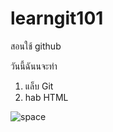 # learngit101
สอนใช้ github

วันนี้ฉันนจะทำ
1. แล็บ Git
2. hab HTML


![space](https://i.pinimg.com/564x/7d/d7/a0/7dd7a0d2cdd720a70b42232bcb7eba84.jpg)
